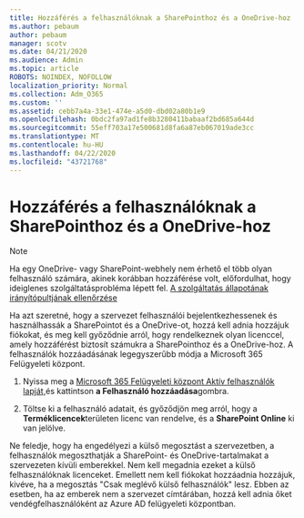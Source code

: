 ```yaml
---
title: Hozzáférés a felhasználóknak a SharePointhoz és a OneDrive-hoz
ms.author: pebaum
author: pebaum
manager: scotv
ms.date: 04/21/2020
ms.audience: Admin
ms.topic: article
ROBOTS: NOINDEX, NOFOLLOW
localization_priority: Normal
ms.collection: Adm_O365
ms.custom: ''
ms.assetid: cebb7a4a-33e1-474e-a5d0-dbd02a80b1e9
ms.openlocfilehash: 0bdc2fa97ad1fe8b3280411babaaf2bd685a644d
ms.sourcegitcommit: 55eff703a17e500681d8fa6a87eb067019ade3cc
ms.translationtype: MT
ms.contentlocale: hu-HU
ms.lasthandoff: 04/22/2020
ms.locfileid: "43721768"
---
```

# <a name="give-users-access-to-sharepoint-and-onedrive"></a>Hozzáférés a felhasználóknak a SharePointhoz és a OneDrive-hoz

> [!NOTE]
> Ha egy OneDrive- vagy SharePoint-webhely nem érhető el több olyan felhasználó számára, akinek korábban hozzáférése volt, előfordulhat, hogy ideiglenes szolgáltatásprobléma lépett fel. [A szolgáltatás állapotának irányítópultjának ellenőrzése](https://portal.office.com/adminportal/home#/servicehealth)
  
Ha azt szeretné, hogy a szervezet felhasználói bejelentkezhessenek és használhassák a SharePointot és a OneDrive-ot, hozzá kell adnia hozzájuk fiókokat, és meg kell győződnie arról, hogy rendelkeznek olyan licenccel, amely hozzáférést biztosít számukra a SharePointhoz és a OneDrive-hoz. A felhasználók hozzáadásának legegyszerűbb módja a Microsoft 365 Felügyeleti központ.
  
1. Nyissa meg a [Microsoft 365 Felügyeleti központ Aktív felhasználók lapját,](https://portal.office.com/adminportal/home#/users)és kattintson **a Felhasználó hozzáadása**gombra.
    
2. Töltse ki a felhasználó adatait, és győződjön meg arról, hogy a **Terméklicencek**területen licenc van rendelve, és a **SharePoint Online** ki van jelölve. 
    
Ne feledje, hogy ha engedélyezi a külső megosztást a szervezetben, a felhasználók megoszthatják a SharePoint- és OneDrive-tartalmakat a szervezeten kívüli emberekkel. Nem kell megadnia ezeket a külső felhasználóknak licenceket. Emellett nem kell fiókokat hozzáadnia hozzájuk, kivéve, ha a megosztás "Csak meglévő külső felhasználók" lesz. Ebben az esetben, ha az emberek nem a szervezet címtárában, hozzá kell adnia őket vendégfelhasználóként az Azure AD felügyeleti központban.
  

